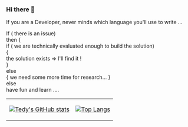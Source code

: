 ### Hi there 👋

If you are a Developer, never minds which language you'll use to write  ...

If ( there is an issue) <br>
then { <br>
  if ( we are technically evaluated enough to build the solution) <br>
  { <br>
      the solution exists => I'll find it ! <br>
  } <br>
  else  <br>
  { we need some more time for research... } <br>
else <br>
   have fun and learn ....

<!--
**tbachvarova/tbachvarova** is a ✨ _special_ ✨ repository because its `README.md` (this file) appears on your GitHub profile.

Here are some ideas to get you started:

- 🔭 I’m currently working on ...
- 🌱 I’m currently learning ...
- 👯 I’m looking to collaborate on ...
- 🤔 I’m looking for help with ...
- 💬 Ask me about ...
- 📫 How to reach me: ...
- 😄 Pronouns: ...
- ⚡ Fun fact: ...
-->

<table width="100%">
<tr>
  <td valign="top">
  
  [![Tedy's GitHub stats](https://github-readme-stats.vercel.app/api?username=tbachvarova)](https://github.com/tbachvarova/)
</td>

<td>
  
[![Top Langs](https://github-readme-stats.vercel.app/api/top-langs/?username=tbachvarova&langs_count=10)](https://github.com/tbachvarova/)
  
  </td>
  </tr>
  </table>
